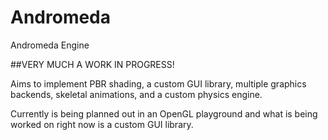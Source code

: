 # Andromeda
Andromeda Engine

##VERY MUCH A WORK IN PROGRESS!

Aims to implement PBR shading, a custom GUI library, multiple graphics backends, skeletal animations, and a custom physics engine.

Currently is being planned out in an OpenGL playground and what is being worked on right now is a custom GUI library.
